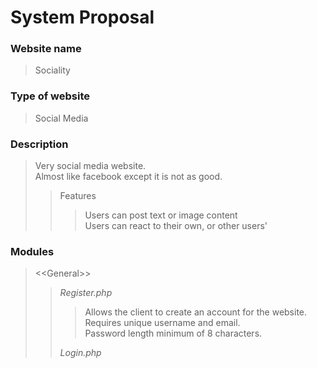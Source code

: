 # System Proposal

### Website name

> Sociality

### Type of website

> Social Media

### Description

> Very social media website.<br>
> Almost like facebook except it is not as good. <br>
>>Features<br>
>>>Users can post text or image content<br>
>>>Users can react to their own, or other users'


### Modules
> <<General\>>
>> *Register.php*
>>> Allows the client to create an account for the website.<br>
>>> Requires unique username and email.<br>
>>> Password length minimum of 8 characters.
>>
>> *Login.php*
>>>
